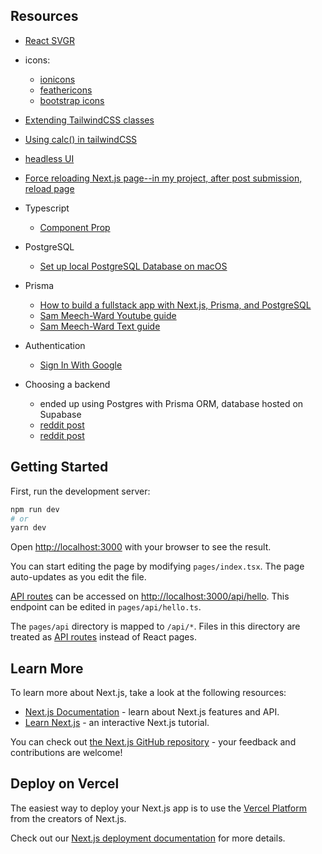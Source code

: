 ## Resources
- [React SVGR](https://react-svgr.com/playground/?icon=true)
- icons:
  - [ionicons](https://ionic.io/ionicons)
  - [feathericons](https://feathericons.com/)
  - [bootstrap icons](https://icons.getbootstrap.com/)
- [Extending TailwindCSS classes](https://stackoverflow.com/questions/65491795/how-can-i-specify-exactly-600px-width-in-tailwind-css)
- [Using calc() in tailwindCSS](https://stackoverflow.com/questions/65976223/how-to-use-calc-in-tailwind-css)
- [headless UI](https://headlessui.com/)
- [Force reloading Next.js page--in my project, after post submission, reload page](https://www.youtube.com/watch?v=ouEPm91TlTI)

- Typescript
  - [Component Prop](https://www.youtube.com/watch?v=qvdnTfyv7y8)

- PostgreSQL
  - [Set up local PostgreSQL Database on macOS](https://www.youtube.com/watch?v=wTqosS71Dc4)

- Prisma
  - [How to build a fullstack app with Next.js, Prisma, and PostgreSQL](https://vercel.com/guides/nextjs-prisma-postgres#step-5.-set-up-github-authentication-with-nextauth)
  - [Sam Meech-Ward Youtube guide](https://www.youtube.com/watch?v=8DiT-LdYXC0)
  - [Sam Meech-Ward Text guide](https://www.sammeechward.com/prisma-and-nextjs)

- Authentication
  - [Sign In With Google](https://www.youtube.com/watch?v=A5ZN--P9vXM&list=LL&index=2)

- Choosing a backend
  - ended up using Postgres with Prisma ORM, database hosted on Supabase
  - [reddit post](https://www.reddit.com/r/reactjs/comments/sb8r9m/comment/htylso4/?utm_source=share&utm_medium=web2x&context=3)
  - [reddit post](https://www.reddit.com/r/nextjs/comments/uhz3gu/im_trying_to_choose_between_supabase_and/)

## Getting Started
First, run the development server:

```bash
npm run dev
# or
yarn dev
```

Open [http://localhost:3000](http://localhost:3000) with your browser to see the result.

You can start editing the page by modifying `pages/index.tsx`. The page auto-updates as you edit the file.

[API routes](https://nextjs.org/docs/api-routes/introduction) can be accessed on [http://localhost:3000/api/hello](http://localhost:3000/api/hello). This endpoint can be edited in `pages/api/hello.ts`.

The `pages/api` directory is mapped to `/api/*`. Files in this directory are treated as [API routes](https://nextjs.org/docs/api-routes/introduction) instead of React pages.

## Learn More

To learn more about Next.js, take a look at the following resources:

- [Next.js Documentation](https://nextjs.org/docs) - learn about Next.js features and API.
- [Learn Next.js](https://nextjs.org/learn) - an interactive Next.js tutorial.

You can check out [the Next.js GitHub repository](https://github.com/vercel/next.js/) - your feedback and contributions are welcome!

## Deploy on Vercel

The easiest way to deploy your Next.js app is to use the [Vercel Platform](https://vercel.com/new?utm_medium=default-template&filter=next.js&utm_source=create-next-app&utm_campaign=create-next-app-readme) from the creators of Next.js.

Check out our [Next.js deployment documentation](https://nextjs.org/docs/deployment) for more details.

